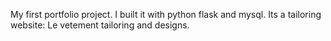 My first portfolio project. I built it with python flask and mysql. Its a tailoring website: Le vetement tailoring and designs.
